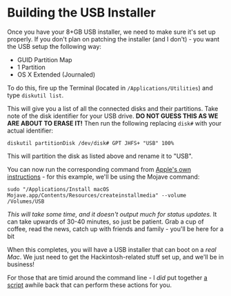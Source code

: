 # Building the USB Installer

Once you have your 8+GB USB installer, we need to make sure it's set up properly. If you don't plan on patching the installer \(and I don't\) - you want the USB setup the following way:

* GUID Partition Map
* 1 Partition
* OS X Extended \(Journaled\)

To do this, fire up the Terminal \(located in `/Applications/Utilities`\) and type `diskutil list`.

This will give you a list of all the connected disks and their partitions. Take note of the disk identifier for your USB drive. **DO NOT GUESS THIS AS WE ARE ABOUT TO ERASE IT!** Then run the following replacing `disk#` with your actual identifier:

```text
diskutil partitionDisk /dev/disk# GPT JHFS+ "USB" 100%
```

This will partition the disk as listed above and rename it to "USB".

You can now run the corresponding command from [Apple's own instructions](https://support.apple.com/en-us/HT201372) - for this example, we'll be using the Mojave command:

```text
sudo "/Applications/Install macOS Mojave.app/Contents/Resources/createinstallmedia" --volume /Volumes/USB
```

_This will take some time, and it doesn't output much for status updates._ It can take upwards of 30-40 minutes, so just be patient.  Grab a cup of coffee, read the news, catch up with friends and family - you'll be here for a bit

When this completes, you will have a USB installer that can boot on a _real Mac_. We just need to get the Hackintosh-related stuff set up, and we'll be in business!

For those that are timid around the command line - I _did_ put together [a script](https://github.com/corpnewt/USB-Installer-Creator) awhile back that can perform these actions for you.

